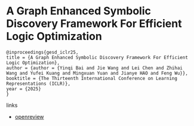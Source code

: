 # A Graph Enhanced Symbolic Discovery Framework For Efficient Logic Optimization

```
@inproceedings{gesd_iclr25,
title = {A Graph Enhanced Symbolic Discovery Framework For Efficient Logic Optimization},
author = {author = {Yinqi Bai and Jie Wang and Lei Chen and Zhihai Wang and Yufei Kuang and Mingxuan Yuan and Jianye HAO and Feng Wu}},
booktitle = {The Thirteenth International Conference on Learning Representations (ICLR)},
year = {2025}
}
```

links
- [openreview](https://openreview.net/forum?id=EG9nDN3eGB)
